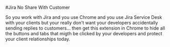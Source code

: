 #Jira No Share With Customer

So you work with Jira and you use Chrome and you use Jira Service Desk with your clients but your really don't want your developers accidentally sending replies to customers... then get this extension in Chrome to hide all the buttons and tabs that migth be clicked by your developers and protect your client relationships today.
